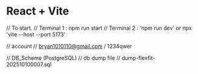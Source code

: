 # React + Vite

// To start.
// Terminal 1 : npm run start
// Terminal 2 : 'npm run dev' or npx 'vite --host --port 5173'

// account
// bryan1010110@gmail.com / 1234qwer

// DB_Scheme (PostgreSQL)
// db dump file
// dump-flexfit-202510100007.sql

